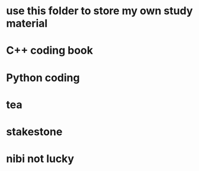 # use this folder to store my own study material
# C++ coding book
# Python coding
# tea
# stakestone
# nibi not lucky
